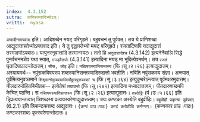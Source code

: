 ```yaml
---
index:  4.3.152
sutra:  प्राणिरजतादिभ्योऽञ्।
vritti:  nyasa
---
```


`अणादीनामपवादः` इति। आदिशब्देन मयट् परिगृह्रते। बहुवचनं तु पूर्ववत्। तत्र ये प्राणिशब्दा आद्युदात्तास्तेभ्योऽणपवाद इति। ये तु वृद्धास्तेभ्यो मयट् परिगृह्रते। रजतादिष्वपि यदाद्युदात्तं तस्मादणोऽपवादः। यत्पुनरनुवात्तादि तस्मान्मयटः। ततो हि `अनुदात्तादेश्च` (4.3.142) इत्यनेनैवाञि सिद्धे पुनर्वचनमञेव यथा स्यात्, `मयड्वैतयोः` (4.3.141) इत्यादिना मयड् मा भूदित्येवमर्थम्। तत्र `रजतं` घृतादिपाठादन्तोदात्तम्। `सीस, लोह` इति। `नब्विषयस्यानिसन्तस्य` (फि।सू।२।२६) इत्याद्युदात्तम्। अस्यायमर्थः-- नपुंसकविषयस्य शब्दस्यानिसन्तस्यादिरुदात्तो भवतीति। नबिति नपुंसकस्य संज्ञा। अन्त्यात् पूर्वमित्यनुवत्र्तमाने `शिशृमानोदुम्बरबलीवर्दोष्ट्रारपुरूरवसां च` (फि।सू।३।६४) इत्युदुम्बरेऽन्त्यात् पूर्वमक्षरमुदात्तम्। नीलदारुरोहितबिभीतक-- इत्येतेषां `लघावन्ते` (फि।सू।२४२) इत्यादिना मध्यादात्तत्वम्। पीतदारुशब्दमपि केचित् पठन्ति। स `नब्विषयस्यानिसन्तस्य` (फि।सू।२।२६) इत्याद्युदात्तः। `तरतेर्ड्रिः` (पं।उ।५।६६) इति ड्रिप्रत्ययान्तत्वात् त्रिशब्दस्य प्रत्ययस्वरेणाद्युदात्तत्वम्। त्रयः कण्टका अस्येति बहुव्रीहिः। `बहुव्रीहौ प्रकृत्या पूर्वपदम्` (6.2.1) इति त्रिकण्टकशब्द आद्युदात्तः। `{कण्वं प्रांउ।पाठः} कण्टं करोतीति कर्मण्यण्। `{कण्वकार प्रांउ।पाठः} कण्टकारशब्दः कृत्स्वरेणान्तोदात्तः॥
